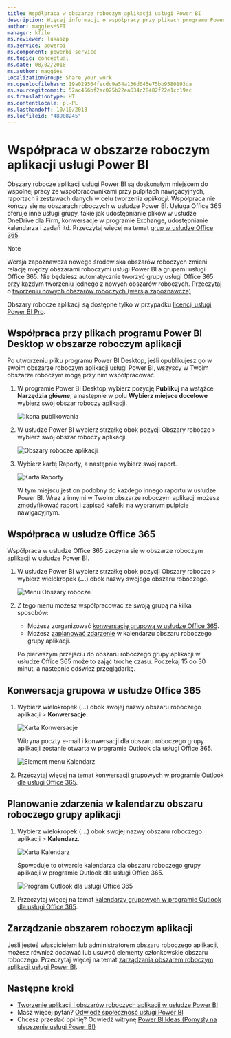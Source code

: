 ```yaml
---
title: Współpraca w obszarze roboczym aplikacji usługi Power BI
description: Więcej informacji o współpracy przy plikach programu Power BI Desktop w obszarze roboczym Twojej aplikacji i z usługami Office 365, takimi jak udostępnianie plików w usłudze OneDrive dla Firm, konwersacje w programie Exchange, kalendarz i zadania.
author: maggiesMSFT
manager: kfile
ms.reviewer: lukaszp
ms.service: powerbi
ms.component: powerbi-service
ms.topic: conceptual
ms.date: 08/02/2018
ms.author: maggies
LocalizationGroup: Share your work
ms.openlocfilehash: 19a029564fecdc9a54a136d045e75bb9580193da
ms.sourcegitcommit: 52ac456bf2ac025b22ea634c28482f22e1cc19ac
ms.translationtype: HT
ms.contentlocale: pl-PL
ms.lasthandoff: 10/10/2018
ms.locfileid: "48908245"
---
```

# <a name="collaborate-in-your-power-bi-app-workspace"></a>Współpraca w obszarze roboczym aplikacji usługi Power BI
Obszary robocze aplikacji usługi Power BI są doskonałym miejscem do wspólnej pracy ze współpracownikami przy pulpitach nawigacyjnych, raportach i zestawach danych w celu tworzenia *aplikacji*. Współpraca nie kończy się na obszarach roboczych w usłudze Power BI. Usługa Office 365 oferuje inne usługi grupy, takie jak udostępnianie plików w usłudze OneDrive dla Firm, konwersacje w programie Exchange, udostępnianie kalendarza i zadań itd. Przeczytaj więcej na temat [grup w usłudze Office 365](https://support.office.com/article/Create-a-group-in-Office-365-7124dc4c-1de9-40d4-b096-e8add19209e9).

> [!NOTE]
> Wersja zapoznawcza nowego środowiska obszarów roboczych zmieni relację między obszarami roboczymi usługi Power BI a grupami usługi Office 365. Nie będziesz automatycznie tworzyć grupy usługi Office 365 przy każdym tworzeniu jednego z nowych obszarów roboczych. Przeczytaj o [tworzeniu nowych obszarów roboczych (wersja zapoznawcza)](service-create-the-new-workspaces.md)

Obszary robocze aplikacji są dostępne tylko w przypadku [licencji usługi Power BI Pro](service-features-license-type.md).

## <a name="collaborate-on-power-bi-desktop-files-in-your-app-workspace"></a>Współpraca przy plikach programu Power BI Desktop w obszarze roboczym aplikacji
Po utworzeniu pliku programu Power BI Desktop, jeśli opublikujesz go w swoim obszarze roboczym aplikacji usługi Power BI, wszyscy w Twoim obszarze roboczym mogą przy nim współpracować.

1. W programie Power BI Desktop wybierz pozycję **Publikuj** na wstążce **Narzędzia główne**, a następnie w polu **Wybierz miejsce docelowe** wybierz swój obszar roboczy aplikacji.
   
    ![Ikona publikowania](media/service-collaborate-power-bi-workspace/power-bi-group-publish-pbix.png)
2. W usłudze Power BI wybierz strzałkę obok pozycji Obszary robocze > wybierz swój obszar roboczy aplikacji.
   
    ![Obszary robocze aplikacji](media/service-collaborate-power-bi-workspace/power-bi-workspace-nav-arrow.png)
3. Wybierz kartę Raporty, a następnie wybierz swój raport.
   
    ![Karta Raporty](media/service-collaborate-power-bi-workspace/power-bi-workspace-report.png)
   
    W tym miejscu jest on podobny do każdego innego raportu w usłudze Power BI. Wraz z innymi w Twoim obszarze roboczym aplikacji możesz [zmodyfikować raport](consumer/end-user-reports.md) i zapisać kafelki na wybranym pulpicie nawigacyjnym.

## <a name="collaborate-in-office-365"></a>Współpraca w usłudze Office 365
Współpraca w usłudze Office 365 zaczyna się w obszarze roboczym aplikacji w usłudze Power BI.

1. W usłudze Power BI wybierz strzałkę obok pozycji Obszary robocze > wybierz wielokropek (**...**) obok nazwy swojego obszaru roboczego. 
   
   ![Menu Obszary robocze](media/service-collaborate-power-bi-workspace/power-bi-app-ellipsis.png)
2. Z tego menu możesz współpracować ze swoją grupą na kilka sposobów: 
   
   * Możesz zorganizować [konwersację grupową w usłudze Office 365](service-collaborate-power-bi-workspace.md#have-a-group-conversation-in-office-365).
   * Możesz [zaplanować zdarzenie](service-collaborate-power-bi-workspace.md#schedule-an-event-on-the-group-workspace-calendar) w kalendarzu obszaru roboczego grupy aplikacji.
   
   Po pierwszym przejściu do obszaru roboczego grupy aplikacji w usłudze Office 365 może to zająć trochę czasu. Poczekaj 15 do 30 minut, a następnie odśwież przeglądarkę.

## <a name="have-a-group-conversation-in-office-365"></a>Konwersacja grupowa w usłudze Office 365
1. Wybierz wielokropek (...) obok swojej nazwy obszaru roboczego aplikacji \> **Konwersacje**. 
   
    ![Karta Konwersacje](media/service-collaborate-power-bi-workspace/power-bi-app-ellipsis.png)
   
   Witryna poczty e-mail i konwersacji dla obszaru roboczego grupy aplikacji zostanie otwarta w programie Outlook dla usługi Office 365.
   
   ![Element menu Kalendarz](media/service-collaborate-power-bi-workspace/pbi_grps_o365convo.png)
2. Przeczytaj więcej na temat [konwersacji grupowych w programie Outlook dla usługi Office 365](https://support.office.com/Article/Have-a-group-conversation-a0482e24-a769-4e39-a5ba-a7c56e828b22).

## <a name="schedule-an-event-on-the-apps-group-workspace-calendar"></a>Planowanie zdarzenia w kalendarzu obszaru roboczego grupy aplikacji
1. Wybierz wielokropek (**...**) obok swojej nazwy obszaru roboczego aplikacji \> **Kalendarz**. 
   
   ![Karta Kalendarz](media/service-collaborate-power-bi-workspace/power-bi-app-ellipsis.png)
   
   Spowoduje to otwarcie kalendarza dla obszaru roboczego grupy aplikacji w programie Outlook dla usługi Office 365.
   
   ![Program Outlook dla usługi Office 365](media/service-collaborate-power-bi-workspace/pbi_grps_o365_calendar.png)
2. Przeczytaj więcej na temat [kalendarzy grupowych w programie Outlook dla usługi Office 365](https://support.office.com/Article/Add-edit-and-subscribe-to-group-events-0cf1ad68-1034-4306-b367-d75e9818376a).

## <a name="manage-an-app-workspace"></a>Zarządzanie obszarem roboczym aplikacji
Jeśli jesteś właścicielem lub administratorem obszaru roboczego aplikacji, możesz również dodawać lub usuwać elementy członkowskie obszaru roboczego. Przeczytaj więcej na temat [zarządzania obszarem roboczym aplikacji usługi Power BI](service-manage-app-workspace-in-power-bi-and-office-365.md).

## <a name="next-steps"></a>Następne kroki
* [Tworzenie aplikacji i obszarów roboczych aplikacji w usłudze Power BI](service-create-distribute-apps.md)
* Masz więcej pytań? [Odwiedź społeczność usługi Power BI](http://community.powerbi.com/)
* Chcesz przesłać opinię? Odwiedź witrynę [Power BI Ideas (Pomysły na ulepszenie usługi Power BI)](https://ideas.powerbi.com/forums/265200-power-bi)

